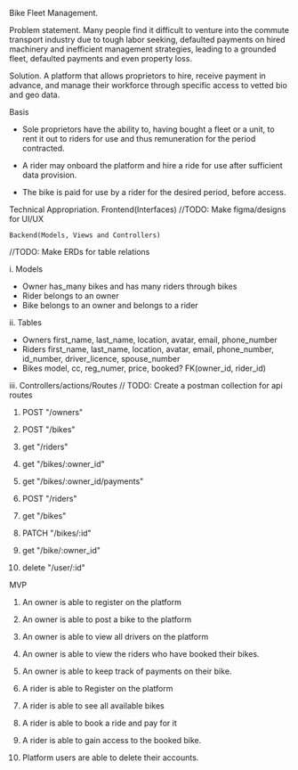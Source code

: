 Bike Fleet Management.

Problem statement.
Many people find it difficult to venture into the commute transport industry due to tough labor seeking,
defaulted payments on hired machinery and inefficient management strategies, leading to a grounded fleet, defaulted payments
and even property loss.

Solution.
A platform that allows proprietors to hire, receive payment in advance, and manage their workforce through specific
access to vetted bio and geo data.

Basis
- Sole proprietors have the ability to, having bought a fleet or a unit, to rent it out to riders for use
and thus remuneration for the period contracted.

- A rider may onboard the platform and hire a ride for use after sufficient data provision.

- The bike is paid for use by a rider for the desired period, before access.

Technical Appropriation.
	Frontend(Interfaces)
//TODO: Make figma/designs for UI/UX

	Backend(Models, Views and Controllers)
//TODO: Make ERDs for table relations

i. Models
- Owner
has_many bikes and has many riders through bikes
- Rider
belongs to an owner
- Bike
belongs to an owner and belongs to a rider

ii. Tables
- Owners
first_name, last_name, location, avatar, email, phone_number
- Riders
first_name, last_name, location, avatar, email, phone_number, id_number, driver_licence, spouse_number
- Bikes
model, cc, reg_numer, price, booked? FK(owner_id, rider_id)

iii. Controllers/actions/Routes
// TODO: Create a postman collection for api routes
1. POST "/owners"
2. POST "/bikes"
3. get "/riders"
4. get "/bikes/:owner_id"
5. get "/bikes/:owner_id/payments"

6. POST "/riders"
7. get "/bikes"
8. PATCH "/bikes/:id"
9. get "/bike/:owner_id"

10. delete "/user/:id"

MVP
1. An owner is able to register on the platform
2. An owner is able to post a bike to the platform
3. An owner is able to view all drivers on the platform
4. An owner is able to view the riders who have booked their bikes.
5. An owner is able to keep track of payments on their bike.

6. A rider is able to Register on the platform
7. A rider is able to see all available bikes
8. A rider is able to book a ride and pay for it
9. A rider is able to gain access to the booked bike.

10. Platform users are able to delete their accounts.


